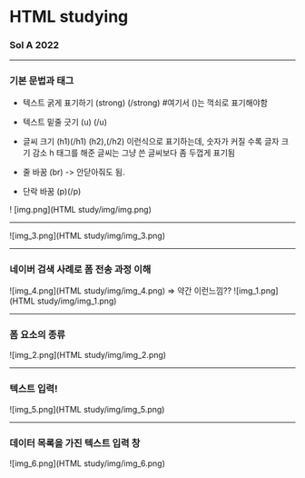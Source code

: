 # HTML studying
### Sol A 2022
---

### 기본 문법과 태그

- 텍스트 굵게 표기하기
    (strong) (/strong)    #여기서 ()는 꺽쇠로 표기해야함
- 텍스트 밑줄 긋기
    (u) (/u)

- 글씨 크기
    (h1)(/h1)
    (h2),(/h2)
    이런식으로 표기하는데, 숫자가 커질 수록 글자 크기 감소
    h 태그를 해준 글씨는 그냥 쓴 글씨보다 좀 두껍게 표기됨  

- 줄 바꿈 (br) -> 안닫아줘도 됨.
- 단락 바꿈 (p)(/p)


! [img.png](HTML study/img/img.png)
<hr>

![img_3.png](HTML study/img/img_3.png)
<hr>

### 네이버 검색 사례로 폼 전송 과정 이해
![img_4.png](HTML study/img/img_4.png)
=> 약간 이런느낌??
![img_1.png](HTML study/img/img_1.png)
<hr>

### 폼 요소의 종류
![img_2.png](HTML study/img/img_2.png)
<hr>

### 텍스트 입력!
![img_5.png](HTML study/img/img_5.png)
<hr>

### 데이터 목록을 가진 텍스트 입력 창
![img_6.png](HTML study/img/img_6.png)
